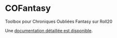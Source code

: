 # COFantasy
Toolbox pour Chroniques Oubliées Fantasy sur Roll20

Une [documentation détaillée est disponible](https://htmlpreview.github.io/?https://github.com/Ulty/COFantasy/blob/master/doc.html).
